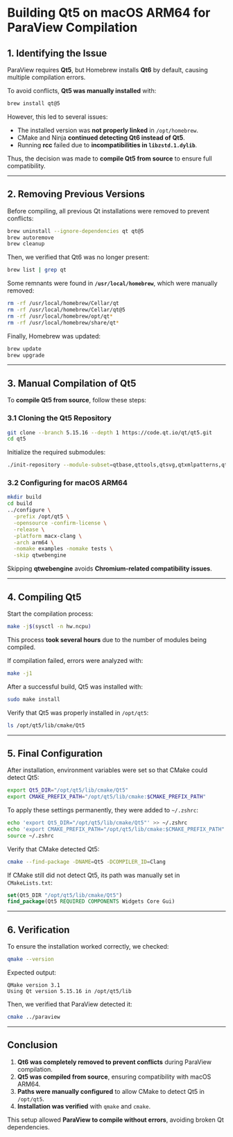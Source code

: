 # **Building Qt5 on macOS ARM64 for ParaView Compilation**

## **1. Identifying the Issue**
ParaView requires **Qt5**, but Homebrew installs **Qt6** by default, causing multiple compilation errors.  

To avoid conflicts, **Qt5 was manually installed** with:
```bash
brew install qt@5
```
However, this led to several issues:
- The installed version was **not properly linked** in `/opt/homebrew`.
- CMake and Ninja **continued detecting Qt6 instead of Qt5**.
- Running **rcc** failed due to **incompatibilities in `libzstd.1.dylib`**.

Thus, the decision was made to **compile Qt5 from source** to ensure full compatibility.

---

## **2. Removing Previous Versions**
Before compiling, all previous Qt installations were removed to prevent conflicts:
```bash
brew uninstall --ignore-dependencies qt qt@5
brew autoremove
brew cleanup
```
Then, we verified that Qt6 was no longer present:
```bash
brew list | grep qt
```

Some remnants were found in **`/usr/local/homebrew`**, which were manually removed:
```bash
rm -rf /usr/local/homebrew/Cellar/qt
rm -rf /usr/local/homebrew/Cellar/qt@5
rm -rf /usr/local/homebrew/opt/qt*
rm -rf /usr/local/homebrew/share/qt*
```

Finally, Homebrew was updated:
```bash
brew update
brew upgrade
```

---

## **3. Manual Compilation of Qt5**
To **compile Qt5 from source**, follow these steps:

### **3.1 Cloning the Qt5 Repository**
```bash
git clone --branch 5.15.16 --depth 1 https://code.qt.io/qt/qt5.git
cd qt5
```
Initialize the required submodules:
```bash
./init-repository --module-subset=qtbase,qttools,qtsvg,qtxmlpatterns,qtdeclarative
```

### **3.2 Configuring for macOS ARM64**
```bash
mkdir build
cd build
../configure \
  -prefix /opt/qt5 \
  -opensource -confirm-license \
  -release \
  -platform macx-clang \
  -arch arm64 \
  -nomake examples -nomake tests \
  -skip qtwebengine
```

Skipping **qtwebengine** avoids **Chromium-related compatibility issues**.

---

## **4. Compiling Qt5**
Start the compilation process:
```bash
make -j$(sysctl -n hw.ncpu)
```
This process **took several hours** due to the number of modules being compiled.

If compilation failed, errors were analyzed with:
```bash
make -j1
```
After a successful build, Qt5 was installed with:
```bash
sudo make install
```

Verify that Qt5 was properly installed in `/opt/qt5`:
```bash
ls /opt/qt5/lib/cmake/Qt5
```

---

## **5. Final Configuration**
After installation, environment variables were set so that CMake could detect Qt5:
```bash
export Qt5_DIR="/opt/qt5/lib/cmake/Qt5"
export CMAKE_PREFIX_PATH="/opt/qt5/lib/cmake:$CMAKE_PREFIX_PATH"
```
To apply these settings permanently, they were added to `~/.zshrc`:
```bash
echo 'export Qt5_DIR="/opt/qt5/lib/cmake/Qt5"' >> ~/.zshrc
echo 'export CMAKE_PREFIX_PATH="/opt/qt5/lib/cmake:$CMAKE_PREFIX_PATH"' >> ~/.zshrc
source ~/.zshrc
```

Verify that CMake detected Qt5:
```bash
cmake --find-package -DNAME=Qt5 -DCOMPILER_ID=Clang
```

If CMake still did not detect Qt5, its path was manually set in `CMakeLists.txt`:
```cmake
set(Qt5_DIR "/opt/qt5/lib/cmake/Qt5")
find_package(Qt5 REQUIRED COMPONENTS Widgets Core Gui)
```

---

## **6. Verification**
To ensure the installation worked correctly, we checked:
```bash
qmake --version
```
Expected output:
```
QMake version 3.1
Using Qt version 5.15.16 in /opt/qt5/lib
```

Then, we verified that ParaView detected it:
```bash
cmake ../paraview
```

---

## **Conclusion**
1. **Qt6 was completely removed to prevent conflicts** during ParaView compilation.  
2. **Qt5 was compiled from source**, ensuring compatibility with macOS ARM64.  
3. **Paths were manually configured** to allow CMake to detect Qt5 in `/opt/qt5`.  
4. **Installation was verified** with `qmake` and `cmake`.  

This setup allowed **ParaView to compile without errors**, avoiding broken Qt dependencies.